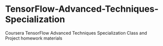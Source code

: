 # TensorFlow-Advanced-Techniques-Specialization
Coursera TensorFlow Advanced Techniques Specialization Class and Project homework materials
